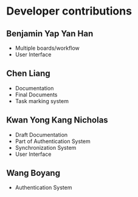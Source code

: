 # Developer contributions

## Benjamin Yap Yan Han

* Multiple boards/workflow
* User Interface

## Chen Liang

* Documentation
* Final Documents
* Task marking system

## Kwan Yong Kang Nicholas

* Draft Documentation
* Part of Authentication System
* Synchronization System
* User Interface

## Wang Boyang

* Authentication System